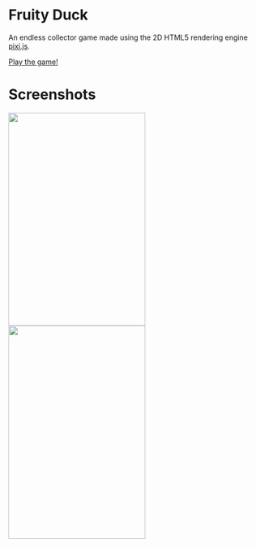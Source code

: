 # Fruity Duck
An endless collector game made using the 2D HTML5 rendering engine [pixi.js](https://github.com/pixijs/pixi.js?utm_source=html5weekly).

[Play the game!](https://vast-retreat-67059.herokuapp.com)

# Screenshots
<img src="https://dl2.pushbulletusercontent.com/yQMQQmDuC7zdMFfYb3BscTJGb9cFtMeE/Screenshot_20170425-230303~01.png" width="270px" height="420px" /><img src="https://dl2.pushbulletusercontent.com/WyM9RGNtyDISf7ulxoCPxH96Tw1ORj3a/Screenshot_20170425-230343~01.png" width="270px" height="420px" />
